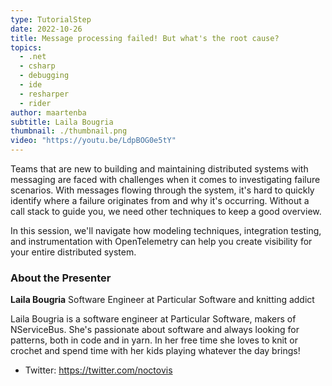 ```yaml
---
type: TutorialStep
date: 2022-10-26
title: Message processing failed! But what's the root cause?
topics:
  - .net
  - csharp
  - debugging
  - ide
  - resharper
  - rider
author: maartenba
subtitle: Laila Bougria
thumbnail: ./thumbnail.png
video: "https://youtu.be/LdpBOG0e5tY"
---
```


Teams that are new to building and maintaining distributed systems with messaging are faced with challenges when it comes to investigating failure scenarios. With messages flowing through the system, it's hard to quickly identify where a failure originates from and why it's occurring. Without a call stack to guide you, we need other techniques to keep a good overview.

In this session, we'll navigate how modeling techniques, integration testing, and instrumentation with OpenTelemetry can help you create visibility for your entire distributed system.

### About the Presenter

**Laila Bougria** Software Engineer at Particular Software and knitting addict

Laila Bougria is a software engineer at Particular Software, makers of NServiceBus. She's passionate about software and always looking for patterns, both in code and in yarn. In her free time she loves to knit or crochet and spend time with her kids playing whatever the day brings!

- Twitter: <https://twitter.com/noctovis>
